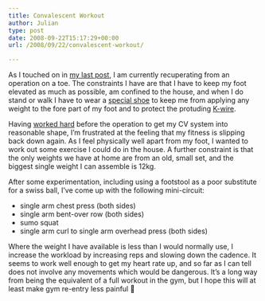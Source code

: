```yaml
---
title: Convalescent Workout
author: Julian
type: post
date: 2008-09-22T15:17:29+00:00
url: /2008/09/22/convalescent-workout/

---
```

As I touched on in [my last post][1], I am currently recuperating from an operation on a toe. The constraints I have are that I have to keep my foot elevated as much as possible, am confined to the house, and when I do stand or walk I have to wear a [special shoe][2] to keep me from applying any weight to the fore part of my foot and to protect the protuding [K-wire][3].

Having [worked hard][4] before the operation to get my CV system into reasonable shape, I’m frustrated at the feeling that my fitness is slipping back down again. As I feel physically well apart from my foot, I wanted to work out some exercise I could do in the house. A further constraint is that the only weights we have at home are from an old, small set, and the biggest single weight I can assemble is 12kg.

After some experimentation, including using a footstool as a poor substitute for a swiss ball, I’ve come up with the following mini-circuit:

  * single arm chest press (both sides)
  * single arm bent-over row (both sides)
  * sumo squat
  * single arm curl to single arm overhead press (both sides)

Where the weight I have available is less than I would normally use, I increase the workload by increasing reps and slowing down the cadence. It seems to work well enough to get my heart rate up, and so far as I can tell does not involve any movements which would be dangerous. It’s a long way from being the equivalent of a full workout in the gym, but I hope this will at least make gym re-entry less painful 🙂

 [1]: https://www.synesthesia.co.uk/blog/archives/2008/09/21/high-intensity-interval-training/
 [2]: https://www.darcointernational.com/post/i_pages/ortho.html
 [3]: https://www.kirschnerwire.com/
 [4]: https://www.synesthesia.co.uk/wikka/ResistanceCircuit1